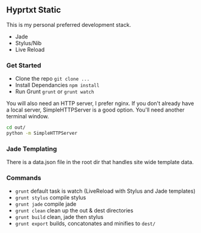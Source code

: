 ## Hyprtxt Static

This is my personal preferred development stack.

* Jade
* Stylus/Nib
* Live Reload

### Get Started

* Clone the repo `git clone ...`
* Install Dependancies `npm install`
* Run Grunt `grunt` or `grunt watch`

You will also need an HTTP server, I prefer nginx. If you don't already have a local server, SimpleHTTPServer is a good option. You'll need another terminal window.

```bash
cd out/
python -m SimpleHTTPServer
```

### Jade Templating

There is a data.json file in the root dir that handles site wide template data.

### Commands

* `grunt` default task is watch (LiveReload with Stylus and Jade templates)
* `grunt stylus` compile stylus
* `grunt jade` compile jade
* `grunt clean` clean up the out & dest directories
* `grunt build` clean, jade then stylus
* `grunt export` builds, concatonates and minifies to `dest/`

